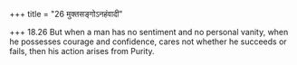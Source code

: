 +++
title = "26 मुक्तसङ्गोऽनहंवादी"

+++
18.26 But when a man has no sentiment and no personal vanity, when he
possesses courage and confidence, cares not whether he succeeds or
fails, then his action arises from Purity.

